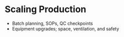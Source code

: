 # Scaling Production

-   Batch planning, SOPs, QC checkpoints
-   Equipment upgrades; space, ventilation, and safety
